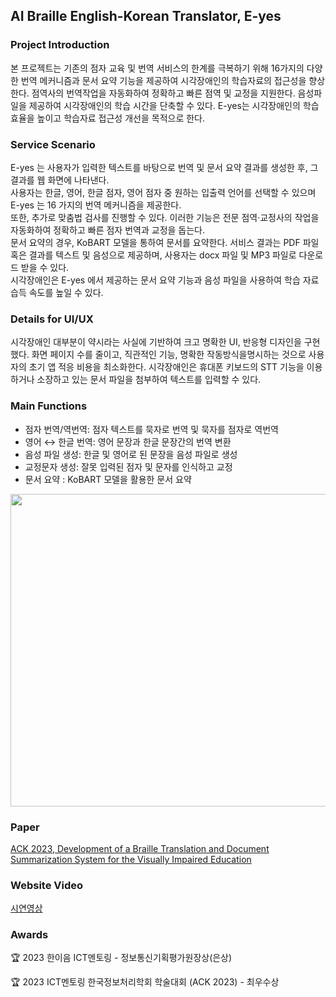 ## AI Braille English-Korean Translator, E-yes

### Project Introduction
본 프로젝트는 기존의 점자 교육 및 번역 서비스의 한계를 극복하기 위해 16가지의 다양한 번역 메커니즘과 문서 요약 기능을 제공하여 시각장애인의 학습자료의 접근성을 향상한다. 점역사의 번역작업을 자동화하여 정확하고 빠른 점역 및 교정을 지원한다. 음성파일을 제공하여 시각장애인의 학습 시간을 단축할 수 있다. E-yes는 시각장애인의 학습 효율을 높이고 학습자료 접근성 개선을 목적으로 한다.

### Service Scenario
E-yes 는 사용자가 입력한 텍스트를 바탕으로 번역 및 문서 요약 결과를 생성한 후, 그 결과를 웹 화면에 나타낸다. <br>
사용자는 한글, 영어, 한글 점자, 영어 점자 중 원하는 입출력 언어를 선택할 수 있으며 E-yes 는 16 가지의 번역 메커니즘을 제공한다. <br>
또한, 추가로 맞춤법 검사를 진행할 수 있다. 이러한 기능은 전문 점역‧교정사의 작업을 자동화하여 정확하고 빠른 점자 번역과 교정을 돕는다. <br>
문서 요약의 경우, KoBART 모델을 통하여 문서를 요약한다. 서비스 결과는 PDF 파일 혹은 결과를 텍스트 및 음성으로 제공하며, 사용자는 docx 파일 및 MP3 파일로 다운로드 받을 수 있다. <br>
시각장애인은 E-yes 에서 제공하는 문서 요약 기능과 음성 파일을 사용하여 학습 자료 습득 속도를 높일 수 있다.

### Details for UI/UX
시각장애인 대부분이 약시라는 사실에 기반하여 크고 명확한 UI, 반응형 디자인을 구현했다. 화면 페이지 수를 줄이고, 직관적인 기능, 명확한 작동방식을명시하는 것으로 사용자의 초기 앱 적응 비용을 최소화한다. 
시각장애인은 휴대폰 키보드의 STT 기능을 이용하거나 소장하고 있는 문서 파일을 첨부하여 텍스트를 입력할 수 있다.

### Main Functions
- 점자 번역/역번역: 점자 텍스트를 묵자로 번역 및 묵자를 점자로 역번역
- 영어 ↔ 한글 번역: 영어 문장과 한글 문장간의 번역 변환
- 음성 파일 생성: 한글 및 영어로 된 문장을 음성 파일로 생성
- 교정문자 생성: 잘못 입력된 점자 및 문자를 인식하고 교정
- 문서 요약 : KoBART 모델을 활용한 문서 요약

<img src="https://github.com/user-attachments/assets/b82fc716-bece-4ab2-be97-f295df9dde91" width="900" height="500"/>


### Paper
[ACK 2023, Development of a Braille Translation and Document Summarization System for the Visually Impaired Education](https://koreascience.kr/article/CFKO202333855044754.page)


### Website Video
[시연영상](https://www.youtube.com/watch?v=nr0ZrB_GpGo)


### Awards
🏆 2023 한이음 ICT멘토링 - 정보통신기획평가원장상(은상)

🏆 2023 ICT멘토링 한국정보처리학회 학술대회 (ACK 2023) - 최우수상
